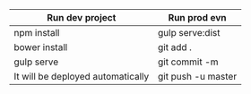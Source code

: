 Run dev project  | Run prod evn
------------- | -------------
npm install  | gulp serve:dist
bower install  | git add .
gulp serve   | git commit -m
It will be deployed automatically | git push -u master





